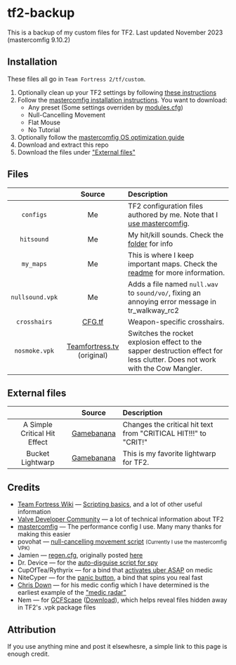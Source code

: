 tf2-backup
==========

This is a backup of my custom files for TF2. Last updated November 2023 (mastercomfig 9.10.2)

## Installation

These files all go in `Team Fortress 2/tf/custom`.

1. Optionally clean up your TF2 settings by following [these instructions][mastercomfig-clean]
2. Follow the [mastercomfig installation instructions][mastercomfig]. You want to download:
    * Any preset (Some settings overriden by [modules.cfg](/configs/cfg/overrides/modules.cfg))
    * Null-Cancelling Movement
    * Flat Mouse
    * No Tutorial
3. Optionally follow the [mastercomfig OS optimization guide][mastercomfig-optimization]
4. Download and extract this repo
5. Download the files under ["External files"](#external-files)

## Files

|                 | Source                                       | Description
| :-:             | :-:                                          | :-
| `configs`       | Me                                           | TF2 configuration files authored by me. Note that I [use mastercomfig][mastercomfig-customization].
| `hitsound`      | Me                                           | My hit/kill sounds. Check the [folder](/hitsound/sound/ui/) for info
| `my_maps`       | Me                                           | This is where I keep important maps. Check the [readme](/my_maps/maps) for more information.
| `nullsound.vpk` | Me                                           | Adds a file named `null.wav` to `sound/vo/`, fixing an annoying error message in tr_walkway_rc2
| `crosshairs`    | [CFG.tf][source-crosshairs]                  | Weapon-specific crosshairs.
| `nosmoke.vpk`   | [Teamfortress.tv][source-nosmoke] (original) | Switches the rocket explosion effect to the sapper destruction effect for less clutter. Does not work with the Cow Mangler.

## External files 

|                              | Source                      | Description
| :-:                          | :-:                         | :-
| A Simple Critical Hit Effect | [Gamebanana][source-crit]   | Changes the critical hit text from "CRITICAL HIT!!!" to "CRIT!"
| Bucket Lightwarp             | [Gamebanana][source-bucket] | This is my favorite lightwarp for TF2.

## Credits

* [Team Fortress Wiki][credits-tf2wiki]    — [Scripting basics][credits-tf2wiki-scripting], and a lot of other useful information
* [Valve Developer Community][credits-vdc] — a lot of technical information about TF2
* [mastercomfig][credits-mastercomfig]     — The performance config I use. Many many thanks for making this easier
* povohat                                  — [null-cancelling movement script][credits-nullcancel] <small>(Currently I use the mastercomfig VPK)</small>
* Jamien                                   — [regen.cfg](configs/cfg/regen.cfg), originally posted [here][credits-regen]
* Dr. Device                               — for the [auto-disguise script for spy][credits-autodisguise]
* CupOfTea/Rythyrix                        — for a bind that [activates uber ASAP][credits-instauber] on medic
* NiteCyper                                — for the [panic button][credits-panic], a bind that spins you real fast
* [Chris Down][credits-chrisdown]          — for his medic config which I have determined is the earliest example of the ["medic radar"][credits-chrisdown-radar]
* Nem                                      — for [GCFScape][credits-gcfscape] ([Download][credits-gcfscape-dl]), which helps reveal files hidden away in TF2's .vpk package files

## Attribution

If you use anything mine and post it elsewhesre, a simple link to this page is enough credit.

[mastercomfig]:               https://docs.mastercomfig.com/latest/setup/install/
[mastercomfig-clean]:         https://docs.mastercomfig.com/latest/setup/clean_up/
[mastercomfig-optimization]:  https://docs.mastercomfig.com/latest/os/
[mastercomfig-customization]: https://docs.mastercomfig.com/latest/customization/custom_configs/

[source-nosmoke]:             http://www.teamfortress.tv/25647/no-explosion-smoke-script
[source-bucket]:              https://gamebanana.com/skins/145214
[source-crit]:                https://gamebanana.com/effects/4759
[source-crosshairs]:          https://cfg.tf/tools/crosshairs/
[source-uvisfix]:             https://github.com/agrastiOs/Ultimate-TF2-Visual-Fix-Pack

[credits-tf2wiki]:            https://wiki.teamfortress.com/
[credits-tf2wiki-scripting]:  https://wiki.teamfortress.com/wiki/Scripting
[credits-vdc]:                https://developer.valvesoftware.com/
[credits-mastercomfig]:       https://mastercomfig.com
[credits-nullcancel]:         https://web.archive.org/web/20191124005113/http://ozfortress.com/showpost.php?p=624355
[credits-regen]:              https://web.archive.org/web/20130313024621/http://forums.tf2jump.com/index.php?topic=566.0
[credits-autodisguise]:       https://web.archive.org/web/20150404074844/http://tf2wiki.net/wiki/spy_scripts#Toggle_Auto_Disguise_on_attack
[credits-instauber]:          https://web.archive.org/web/20150321060517/http://tf2wiki.net/wiki/Medic_scripts#InstaUber
[credits-panic]:              https://web.archive.org/web/20150327135717/http://tf2wiki.net:80/wiki/Pyro_scripts#Pyro_Panic_Button
[credits-chrisdown]:          https://chrisdown.name/tf2/
[credits-chrisdown-radar]:    https://github.com/tf2configs/tf2configs/blob/master/medic#L42
[credits-gcfscape]:           https://nemstools.github.io/pages/GCFScape.html
[credits-gcfscape-dl]:        https://nemstools.github.io/pages/GCFScape-Download.html
